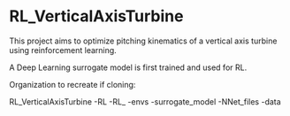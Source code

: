 # RL_VerticalAxisTurbine

This project aims to optimize pitching kinematics of a vertical axis turbine using reinforcement learning.

A Deep Learning surrogate model is first trained and used for RL.


Organization to recreate if cloning:

RL_VerticalAxisTurbine
    -RL
        -RL_
            -envs
    -surrogate_model 
        -NNet_files
    -data
